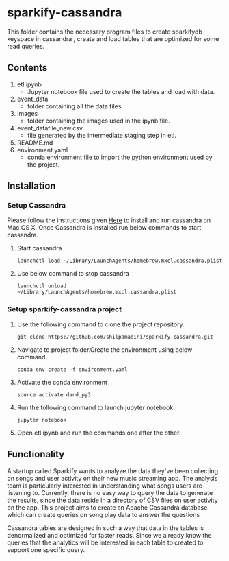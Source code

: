 # sparkify-cassandra

This folder contains the necessary program files to create sparkifydb keyspace
in cassandra , create and load tables that are optimized for some read queries.

## Contents

1. etl.ipynb
    * Jupyter notebook file used to create the tables and load with data.
2. event_data
    * folder containing all the data files.
3. images
    * folder containing the images used in the ipynb file.
4. event_datafile_new.csv
    * file generated by the intermediate staging step in etl.
6. README.md
7. environment.yaml
    * conda environment file to import the python environment used by the project.


## Installation

### Setup Cassandra

Please follow the instructions given [Here](https://gist.github.com/hkhamm/a9a2b45dd749e5d3b3ae) to install and run cassandra on  Mac OS X.
Once Cassandra is installed  run below commands to start cassandra.
1. Start cassandra

    ```
    launchctl load ~/Library/LaunchAgents/homebrew.mxcl.cassandra.plist
    ```

2. Use below command to stop cassandra
    ```
    launchctl unload ~/Library/LaunchAgents/homebrew.mxcl.cassandra.plist
    ```

### Setup  sparkify-cassandra project

1. Use the following command to clone the project repository.

    ```
    git clone https://github.com/shilpamadini/sparkify-cassandra.git
    ```

2. Navigate to project folder.Create the environment using below command.

    ```
    conda env create -f environment.yaml
    ```

3. Activate the conda environment

    ```
    source activate dand_py3
    ```

4. Run the following command to launch jupyter notebook.
    ```
    jupyter notebook
    ```
5. Open etl.ipynb and run the commands one after the other.

## Functionality

A startup called Sparkify wants to analyze the data they've been collecting on songs and user activity on their new music streaming app. The analysis team is particularly interested in understanding what songs users are listening to. Currently, there is no easy way to query the data to generate the results, since the data reside in a directory of CSV files on user activity on the app.
This project aims to create an Apache Cassandra database which can create queries on song play data to answer the questions

Cassandra tables are designed in such a way that data in the tables is denormalized and optimized for faster reads. Since we already know the queries that the analytics will be interested in each table to created to support one specific query.
